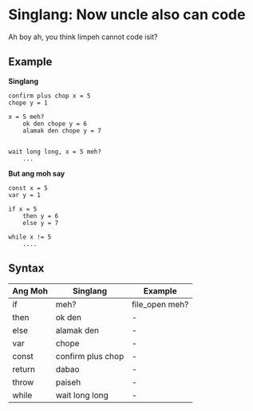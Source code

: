 # Singlang: Now uncle also can code

Ah boy ah, you think limpeh cannot code isit?   

## Example

**Singlang**

```
confirm plus chop x = 5
chope y = 1

x = 5 meh?
    ok den chope y = 6
    alamak den chope y = 7


wait long long, x = 5 meh?
    ...

```

**But ang moh say**

```
const x = 5
var y = 1

if x = 5
    then y = 6
    else y = 7

while x != 5
    ....

```

## Syntax

| Ang Moh | Singlang | Example |
| ------- | -------- | ------- |
| if      | meh?     | file_open meh? |
| then    | ok den   | - |
| else    | alamak den | - | 
| var     | chope    | - |
| const   | confirm plus chop | - |
| return  | dabao    | - |
| throw   | paiseh   | - |
| while | wait long long | - |
